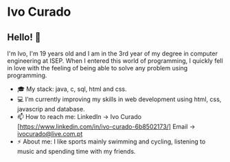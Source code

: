 # Ivo Curado

## Hello! 👋 

I'm Ivo, I'm 19 years old and I am in the 3rd year of my degree in computer engineering at ISEP.
When I entered this world of programming, I quickly fell in love with the feeling of being able to solve any problem using programming.

- :mortar_board: My stack: java, c, sql, html and css.
- :computer: I’m currently improving my skills in  web development using html, css, javascrip and database.
- :mailbox: How to reach me: 
    LinkedIn -> Ivo Curado [https://www.linkedin.com/in/ivo-curado-6b8502173/]
    Email -> ivocurado@live.com.pt
- ⚡ About me: 
    I like sports mainly swimming and cycling, listening to music and spending time with my friends.


<!--
**IvoCurado/IvoCurado** is a ✨ _special_ ✨ repository because its `README.md` (this file) appears on your GitHub profile.

Here are some ideas to get you started:

- 🔭 I’m currently working on ...
- 🌱 I’m currently learning ...
- 👯 I’m looking to collaborate on ...
- 🤔 I’m looking for help with ...
- 💬 Ask me about ...
- 📫 How to reach me: ...
- 😄 Pronouns: ...
- ⚡ Fun fact: ...
-->
